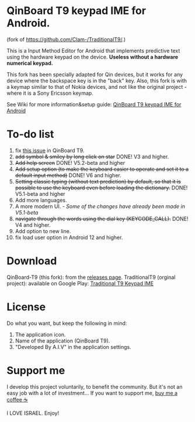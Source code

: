 # QinBoard T9 keypad IME for Android.
(fork of https://github.com/Clam-/TraditionalT9/.)

This is a Input Method Editor for Android that implements predictive text using the hardware keypad on the device. **Useless without a hardware numerical keypad.**

This fork has been specially adapted for Qin devices, but it works for any device where the backspace key is in the "back" key.
Also, this fork is with a keymap similar to that of Nokia devices, and not like the original project - where it is a Sony Ericsson keymap.

See Wiki for more information&setup guide: [QinBoard T9 keypad IME for Android](https://github.com/AshiVered/QinBoard-T9/wiki)

# To-do list
1. fix [this issue](https://github.com/sspanak/tt9/issues/182) in QinBoard T9.
2. ~~add symbol & smiley by long click on star~~ DONE! V3 and higher.
3. ~~Add help screen~~ DONE! V5.2-beta and higher
4. ~~Add setup option (to make the keyboard easier to operate and set it to a default input method)~~ DONE! V6 and higher.
5. ~~Setting classic typing (without text prediction) by default, so that it is possible to use the keyboard even before loading the dictionary.~~ DONE! V5.1-beta and higher
6. Add more languages.
7. A more modern UI. - *Some of the changes have already been made in V5.1-beta*
8. ~~navigate through the words using the dial key (KEYCODE_CALL).~~ DONE! V4 and higher.
9. Add option to new line.
10. fix load user option in Android 12 and higher.
# Download
QinBoard-T9 (this fork):
from the [releases page](https://github.com/AshiVered/QinBoard-T9/releases).
TraditionalT9 (orginal project):
available on Google Play: [Traditional T9 Keypad IME](https://play.google.com/store/apps/details?id=org.nyanya.android.traditionalt9)
# License
Do what you want, but keep the following in mind:
1. The application icon.
2. Name of the application (QinBoard T9).
3. "Developed By A.I.V" in the application settings.

# Support me
I develop this project voluntarily, to benefit the community. But it's not an easy job with a lot of investment...
If you want to support me, [buy me a coffee ☕](https://www.buymeacoffee.com/ashivered)



I LOVE ISRAEL.
Enjoy!
